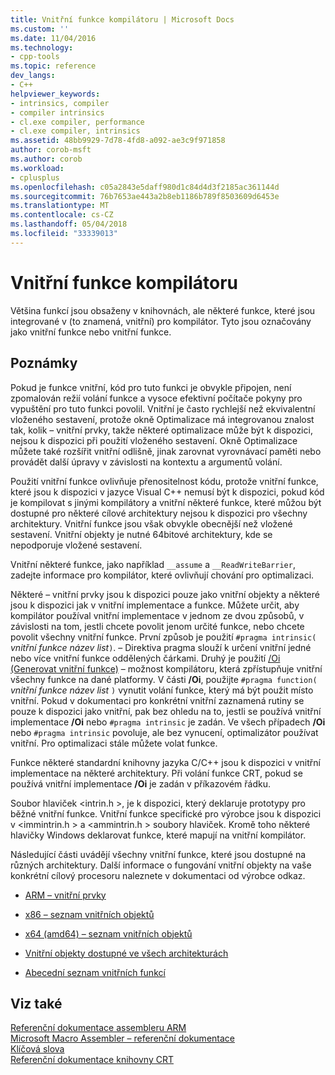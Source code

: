 ```yaml
---
title: Vnitřní funkce kompilátoru | Microsoft Docs
ms.custom: ''
ms.date: 11/04/2016
ms.technology:
- cpp-tools
ms.topic: reference
dev_langs:
- C++
helpviewer_keywords:
- intrinsics, compiler
- compiler intrinsics
- cl.exe compiler, performance
- cl.exe compiler, intrinsics
ms.assetid: 48bb9929-7d78-4fd8-a092-ae3c9f971858
author: corob-msft
ms.author: corob
ms.workload:
- cplusplus
ms.openlocfilehash: c05a2843e5daff980d1c84d4d3f2185ac361144d
ms.sourcegitcommit: 76b7653ae443a2b8eb1186b789f8503609d6453e
ms.translationtype: MT
ms.contentlocale: cs-CZ
ms.lasthandoff: 05/04/2018
ms.locfileid: "33339013"
---
```

# <a name="compiler-intrinsics"></a>Vnitřní funkce kompilátoru
Většina funkcí jsou obsaženy v knihovnách, ale některé funkce, které jsou integrované v (to znamená, vnitřní) pro kompilátor. Tyto jsou označovány jako vnitřní funkce nebo vnitřní funkce.  
  
## <a name="remarks"></a>Poznámky  
 Pokud je funkce vnitřní, kód pro tuto funkci je obvykle připojen, není zpomalován režií volání funkce a vysoce efektivní počítače pokyny pro vypuštění pro tuto funkci povolil. Vnitřní je často rychlejší než ekvivalentní vloženého sestavení, protože okně Optimalizace má integrovanou znalost tak, kolik – vnitřní prvky, takže některé optimalizace může být k dispozici, nejsou k dispozici při použití vloženého sestavení. Okně Optimalizace můžete také rozšířit vnitřní odlišně, jinak zarovnat vyrovnávací paměti nebo provádět další úpravy v závislosti na kontextu a argumentů volání.  
  
 Použití vnitřní funkce ovlivňuje přenositelnost kódu, protože vnitřní funkce, které jsou k dispozici v jazyce Visual C++ nemusí být k dispozici, pokud kód je kompilovat s jinými kompilátory a vnitřní některé funkce, které můžou být dostupné pro některé cílové architektury nejsou k dispozici pro všechny architektury. Vnitřní funkce jsou však obvykle obecnější než vložené sestavení. Vnitřní objekty je nutné 64bitové architektury, kde se nepodporuje vložené sestavení.  
  
 Vnitřní některé funkce, jako například `__assume` a `__ReadWriteBarrier`, zadejte informace pro kompilátor, které ovlivňují chování pro optimalizaci.  
  
 Některé – vnitřní prvky jsou k dispozici pouze jako vnitřní objekty a některé jsou k dispozici jak v vnitřní implementace a funkce. Můžete určit, aby kompilátor používal vnitřní implementace v jednom ze dvou způsobů, v závislosti na tom, jestli chcete povolit jenom určité funkce, nebo chcete povolit všechny vnitřní funkce. První způsob je použití `#pragma intrinsic(` *vnitřní funkce název list*`)`. – Direktiva pragma slouží k určení vnitřní jedné nebo více vnitřní funkce oddělených čárkami. Druhý je použití [/Oi (Generovat vnitřní funkce)](../build/reference/oi-generate-intrinsic-functions.md) – možnost kompilátoru, která zpřístupňuje vnitřní všechny funkce na dané platformy. V části **/Oi**, použijte `#pragma function(` *vnitřní funkce název list* `)` vynutit volání funkce, který má být použit místo vnitřní. Pokud v dokumentaci pro konkrétní vnitřní zaznamená rutiny se pouze k dispozici jako vnitřní, pak bez ohledu na to, jestli se používá vnitřní implementace **/Oi** nebo `#pragma intrinsic` je zadán. Ve všech případech **/Oi** nebo `#pragma intrinsic` povoluje, ale bez vynucení, optimalizátor používat vnitřní. Pro optimalizaci stále můžete volat funkce.  
  
 Funkce některé standardní knihovny jazyka C/C++ jsou k dispozici v vnitřní implementace na některé architektury. Při volání funkce CRT, pokud se používá vnitřní implementace **/Oi** je zadán v příkazovém řádku.  
  
 Soubor hlaviček \<intrin.h >, je k dispozici, který deklaruje prototypy pro běžné vnitřní funkce. Vnitřní funkce specifické pro výrobce jsou k dispozici v \<immintrin.h > a \<ammintrin.h > soubory hlaviček. Kromě toho některé hlavičky Windows deklarovat funkce, které mapují na vnitřní kompilátor.  
  
 Následující části uvádějí všechny vnitřní funkce, které jsou dostupné na různých architektury. Další informace o fungování vnitřní objekty na vaše konkrétní cílový procesoru naleznete v dokumentaci od výrobce odkaz.  
  
-   [ARM – vnitřní prvky](../intrinsics/arm-intrinsics.md)  
  
-   [x86 – seznam vnitřních objektů](../intrinsics/x86-intrinsics-list.md)  
  
-   [x64 (amd64) – seznam vnitřních objektů](../intrinsics/x64-amd64-intrinsics-list.md)  
  
-   [Vnitřní objekty dostupné ve všech architekturách](../intrinsics/intrinsics-available-on-all-architectures.md)  
  
-   [Abecední seznam vnitřních funkcí](../intrinsics/alphabetical-listing-of-intrinsic-functions.md)  
  
## <a name="see-also"></a>Viz také  
 [Referenční dokumentace assembleru ARM](../assembler/arm/arm-assembler-reference.md)   
 [Microsoft Macro Assembler – referenční dokumentace](../assembler/masm/microsoft-macro-assembler-reference.md)   
 [Klíčová slova](../cpp/keywords-cpp.md)   
 [Referenční dokumentace knihovny CRT](../c-runtime-library/c-run-time-library-reference.md)